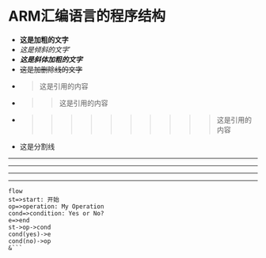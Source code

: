 # ARM汇编语言的程序结构
- **这是加粗的文字**
- *这是倾斜的文字*`
- ***这是斜体加粗的文字***
- ~~这是加删除线的文字~~
- >这是引用的内容
- >>这是引用的内容
- >>>>>>>>>>这是引用的内容
- 这是分割线
- ---
----
***
*****
```
flow
st=>start: 开始
op=>operation: My Operation
cond=>condition: Yes or No?
e=>end
st->op->cond
cond(yes)->e
cond(no)->op
&```
